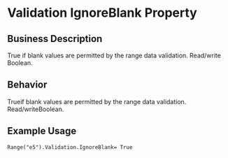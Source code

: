 # Validation IgnoreBlank Property

## Business Description
True if blank values are permitted by the range data validation. Read/write Boolean.

## Behavior
Trueif blank values are permitted by the range data validation. Read/writeBoolean.

## Example Usage
```vba
Range("e5").Validation.IgnoreBlank= True
```